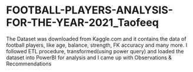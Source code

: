 # FOOTBALL-PLAYERS-ANALYSIS-FOR-THE-YEAR-2021_Taofeeq
The Dataset was downloaded from Kaggle.com and it contains the data of football players, like age, balance, strength, FK accuracy and many more. I followed ETL procedure, transformed(using power query) and loaded the dataset into PowerBI for analysis and I came up with Observations &amp; Recommendations

